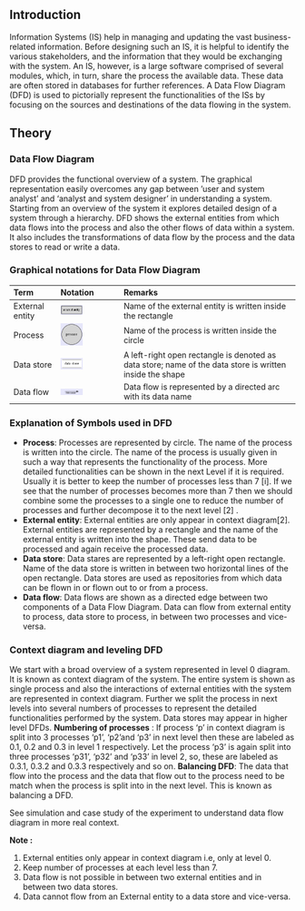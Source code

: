 ## Introduction 

Information Systems (IS) help in managing and updating the vast business-related information. Before designing such an IS, it is helpful to identify the various stakeholders, and the information that they would be exchanging with the system. An IS, however, is a large software comprised of several modules, which, in turn, share the process the available data. These data are often stored in databases for further references. A Data Flow Diagram (DFD) is used to pictorially represent the functionalities of the ISs by focusing on the sources and destinations of the data flowing in the system.

 

## Theory

### Data Flow Diagram

DFD provides the functional overview of a system. The graphical representation easily overcomes any gap between ’user and system analyst’ and ‘analyst and system designer’ in understanding a system. Starting from an overview of the system it explores detailed design of a system through a hierarchy. DFD shows the external entities from which data flows into the process and also the other flows of data within a system. It also includes the transformations of data flow by the process and the data stores to read or write a data.

### Graphical notations for Data Flow Diagram

Term | Notation | Remarks |
:--|:--|:--|
External entity | <img src="images/external_entity.png" width="40%"> |Name of the external entity is written inside the rectangle
Process| <img src="images/process.png" width="40%"> |Name of the process is written inside the circle
Data store| <img src="images/data_store.png" width="40%"> |A left-right open rectangle is denoted as data store; name of the data store is written inside the shape
Data flow| <img src="images/data_flow.png" width="40%"> |Data flow is represented by a directed arc with its data name



### Explanation of Symbols used in DFD
- **Process**: Processes are represented by circle. The name of the process is written into the circle. The name of the process is usually given in such a way that represents the functionality of the process. More detailed functionalities can be shown in the next Level if it is required. Usually it is better to keep the number of processes less than 7 [i]. If we see that the number of processes becomes more than 7 then we should combine some the processes to a single one to reduce the number of processes and further decompose it to the next level [2] .
- **External entity**: External entities are only appear in context diagram[2]. External entities are represented by a rectangle and the name of the external entity is written into the shape. These send data to be processed and again receive the processed data.
- **Data store**: Data stares are represented by a left-right open rectangle. Name of the data store is written in between two horizontal lines of the open rectangle. Data stores are used as repositories from which data can be flown in or flown out to or from a process.
- **Data flow**: Data flows are shown as a directed edge between two components of a Data Flow Diagram. Data can flow from external entity to process, data store to process, in between two processes and vice-versa.

### Context diagram and leveling DFD

We start with a broad overview of a system represented in level 0 diagram. It is known as context diagram of the system. The entire system is shown as single process and also the interactions of external entities with the system are represented in context diagram.
Further we split the process in next levels into several numbers of processes to represent the detailed functionalities performed by the system. Data stores may appear in higher level DFDs.
**Numbering of processes** : If process ‘p’ in context diagram is split into 3 processes ‘p1’, ‘p2’and ‘p3’ in next level then these are labeled as 0.1, 0.2 and 0.3 in level 1 respectively. Let the process ‘p3’ is again split into three processes ‘p31’, ‘p32’ and ‘p33’ in level 2, so, these are labeled as 0.3.1, 0.3.2 and 0.3.3 respectively and so on.
**Balancing DFD**: The data that flow into the process and the data that flow out to the process need to be match when the process is split into in the next level. This is known as balancing a DFD.

See simulation and case study of the experiment to understand data flow diagram in more real context.

**Note :**

1. External entities only appear in context diagram i.e, only at level 0.
2. Keep number of processes at each level less than 7.
3. Data flow is not possible in between two external entities and in between two data stores.
4. Data cannot flow from an External entity to a data store and vice-versa.











